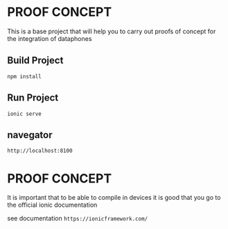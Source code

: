 

# PROOF CONCEPT

This is a base project that will help you to carry out proofs of concept for the integration of dataphones


## Build Project

`npm install`
## Run Project

`ionic serve`
## navegator

`http://localhost:8100`



# PROOF CONCEPT

It is important that to be able to compile in devices it is good that you go to the official ionic documentation





see documentation `https://ionicframework.com/`